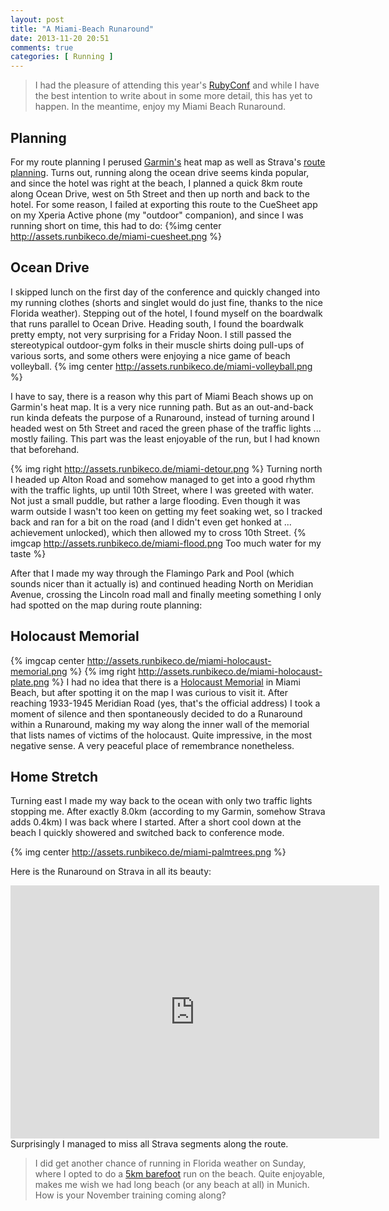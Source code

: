 ```yaml
---
layout: post
title: "A Miami-Beach Runaround"
date: 2013-11-20 20:51
comments: true
categories: [ Running ]
---
```


> I had the pleasure of attending this year's [RubyConf](http://rubyconf.org) and
> while I have the best intention to write about in some more detail, this has
> yet to happen. In the meantime, enjoy my Miami Beach Runaround.

## Planning ##

For my route planning I perused [Garmin's](http://connect.garmin.com) heat map as
well as Strava's [route planning](http://www.strava.com/athlete/routes). Turns out,
running along the ocean drive seems kinda popular, and since the hotel was right at
the beach, I planned a quick 8km route along Ocean Drive, west on 5th Street and then
up north and back to the hotel. For some reason, I failed at exporting this route
to the CueSheet app on my Xperia Active phone (my "outdoor" companion), and since
I was running short on time, this had to do:
{%img center http://assets.runbikeco.de/miami-cuesheet.png %}

## Ocean Drive ##

I skipped lunch on the first day of the conference and quickly changed into my
running clothes (shorts and singlet would do just fine, thanks to the nice Florida
weather). Stepping out of the hotel, I found myself on the boardwalk that runs parallel
to Ocean Drive. Heading south, I found the boardwalk pretty empty, not very surprising
for a Friday Noon. I still passed the stereotypical outdoor-gym folks in their muscle
shirts doing pull-ups of various sorts, and some others were enjoying a nice game
of beach volleyball.
{% img center http://assets.runbikeco.de/miami-volleyball.png %}

I have to say, there is a reason why this part of Miami Beach shows up on Garmin's
heat map. It is a very nice running path. But as an out-and-back run kinda defeats
the purpose of a Runaround, instead of turning around I headed west on 5th Street
and raced the green phase of the traffic lights ... mostly failing. This part
was the least enjoyable of the run, but I had known that beforehand.

{% img right http://assets.runbikeco.de/miami-detour.png %}
Turning north I headed up Alton Road and somehow managed to get into a good
rhythm with the traffic lights, up until 10th Street, where I was greeted with
water. Not just a small puddle, but rather a large flooding. Even though it was
warm outside I wasn't too keen on getting my feet soaking wet, so I tracked back
and ran for a bit on the road (and I didn't even get honked at ... achievement unlocked),
which then allowed my to cross 10th Street.
{% imgcap http://assets.runbikeco.de/miami-flood.png Too much water for my taste %}

After that I made my way through the Flamingo Park and Pool (which sounds nicer
than it actually is) and continued heading North on Meridian Avenue, crossing
the Lincoln road mall and finally meeting something I only had spotted on the
map during route planning:

## Holocaust Memorial ##
{% imgcap center http://assets.runbikeco.de/miami-holocaust-memorial.png %}
{% img right http://assets.runbikeco.de/miami-holocaust-plate.png %}
I had no idea that there is a [Holocaust Memorial](http://holocaustmemorialmiamibeach.org/)
in Miami Beach, but after spotting it on the map I was curious to visit it. After
reaching 1933-1945 Meridian Road (yes, that's the official address) I took a
moment of silence and then spontaneously decided to do a Runaround within a
Runaround, making my way along the inner wall of the memorial that lists names
of victims of the holocaust. Quite impressive, in the most negative sense. A
very peaceful place of remembrance nonetheless.

## Home Stretch ##
Turning east I made my way back to the ocean with only two traffic lights stopping
me. After exactly 8.0km (according to my Garmin, somehow Strava adds 0.4km) I was
back where I started. After a short cool down at the beach I quickly showered
and switched back to conference mode.

{% img center http://assets.runbikeco.de/miami-palmtrees.png %}

Here is the Runaround on Strava in all its beauty:
<iframe height='405' width='590' frameborder='0' allowtransparency='true' scrolling='no' src='http://www.strava.com/activities/93925719/embed/c673ae4de33905ee634fc24ebabb67d32e03c94c'></iframe>
Surprisingly I managed to miss all Strava segments along the route.

> I did get another chance of running in Florida weather on Sunday, where I opted
> to do a [5km barefoot](http://www.strava.com/activities/94269743) run on the beach. Quite enjoyable, makes me wish we had
> long beach (or any beach at all) in Munich.
> How is your November training coming along?
